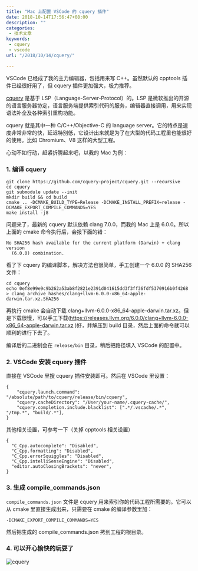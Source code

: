 ```yaml
---
title: "Mac 上配置 VSCode 的 cquery 插件"
date: 2018-10-14T17:56:47+08:00
description: ""
categories:
 - 技术文章
keywords:
 - cquery
 - vscode
url: "/2018/10/14/cquery/"

---
```


VSCode 已经成了我的主力编辑器，包括用来写 C++。虽然默认的 cpptools 插件已经很好用了，但 cquery 插件更加强大，极力推荐。

[cquery](https://github.com/cquery-project/cquery) 是基于 LSP（Language-Server-Protocol）的。LSP 是微软推出的开源的语言服务器协定，语言服务端提供索引代码的服务，编辑器直接调用，用来实现语法补全及各种索引重构功能。

cquery 就是其中一种 C/C++/Objective-C 的 language server。它的特点是速度非常非常的快，延迟特别低，它设计出来就是为了在大型的代码工程里也能很好的使用。比如 Chromium、V8 这样的大型工程。

心动不如行动，赶紧折腾起来吧，以我的 Mac 为例：

### 1. 编译 cquery

```
git clone https://github.com/cquery-project/cquery.git --recursive
cd cquery
git submodule update --init
mkdir build && cd build
cmake .. -DCMAKE_BUILD_TYPE=Release -DCMAKE_INSTALL_PREFIX=release -DCMAKE_EXPORT_COMPILE_COMMANDS=YES
make install -j8
```

问题来了，最新的 cquery 默认依赖 clang 7.0.0，而我的 Mac 上是 6.0.0。所以上面的 cmake 命令执行后，会报下面的错：

```
No SHA256 hash available for the current platform (Darwin) + clang version
  (6.0.0) combination.
```

看了下 cquery 的编译脚本，解决方法也很简单，手工创建一个 6.0.0 的 SHA256 文件：

```
cd cquery
echo 0ef8e99e9c9b262a53ab8f2821e2391d041615dd3f3ff36fdf5370916b0f4268 > clang_archive_hashes/clang+llvm-6.0.0-x86_64-apple-darwin.tar.xz.SHA256
```

再执行 cmake 会自动下载 clang+llvm-6.0.0-x86_64-apple-darwin.tar.xz。但是下载很慢，可以手工下载(https://releases.llvm.org/6.0.0/clang+llvm-6.0.0-x86_64-apple-darwin.tar.xz
)好，并解压到 build 目录，然后上面的命令就可以顺利的进行下去了。

编译后的二进制会在 `release/bin` 目录，稍后把路径填入 VSCode 的配置中。

### 2. VSCode 安装 cquery 插件

直接在 VSCode 里搜 cquery 插件安装即可。然后在 VSCode 里设置：

```
{
    "cquery.launch.command": "/absolute/path/to/cquery/release/bin/cquery",
    "cquery.cacheDirectory": "/User/your-name/.cquery-cache/",
    "cquery.completion.include.blacklist": [".*/.vscache/.*", "/tmp.*", "build/.*"],
}
```

其他相关设置，可参考一下（关掉 cpptools 相关设置）

```
{
  "C_Cpp.autocomplete": "Disabled",
  "C_Cpp.formatting": "Disabled",
  "C_Cpp.errorSquiggles": "Disabled",
  "C_Cpp.intelliSenseEngine": "Disabled",
  "editor.autoClosingBrackets": "never",
}
```

### 3. 生成 compile_commands.json

`compile_commands.json` 文件是 cquery 用来索引你的代码工程所需要的。它可以从 cmake 里直接生成出来，只需要在 cmake 的编译参数里加：

```
-DCMAKE_EXPORT_COMPILE_COMMANDS=YES
```

然后把生成的 compile_commands.json 拷到工程的根目录。

### 4. 可以开心愉快的玩耍了

![cquery](images/cquery.png)
